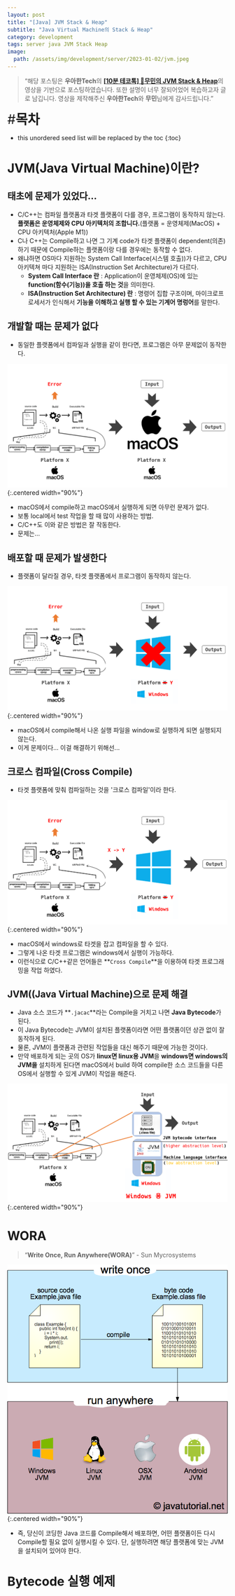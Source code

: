 ```yaml
---
layout: post
title: "[Java] JVM Stack & Heap"
subtitle: "Java Virtual Machine의 Stack & Heap"
category: development
tags: server java JVM Stack Heap
image:
  path: /assets/img/development/server/2023-01-02/jvm.jpeg
---
```


> “해당 포스팅은 **우아한Tech**의 [**[10분 테코톡] 🎅무민의 JVM Stack & Heap**](https://www.youtube.com/watch?v=UzaGOXKVhwU&list=LL&index=9&t=632s)의 영상을 기반으로 포스팅하였습니다. 또한 설명이 너무 잘되어었어 복습하고자 글로 남깁니다. 영상을 제작해주신 **우아한Tech**와 **무민**님에게 감사드립니다.”

<span style="font-size:30px;">\#**목차**</span>

* this unordered seed list will be replaced by the toc
{:toc}

# JVM(Java Virtual Machine)이란?

## 태초에 문제가 있었다...
- C/C++는 컴파일 플랫폼과 타겟 플랫폼이 다를 경우, 프로그램이 동작하지 않는다. **플랫폼은 운영체제와 CPU 아키텍처의 조합니다.**(플랫폼 = 운영체제(MacOS) + CPU 아키텍처(Apple M1))
- C나 C++는 Compile하고 나면 그 기계 code가 타겟 플랫폼이 dependent(의존)하기 때문에 Compile하는 플랫폼이랑 다를 경우에는 동작할 수 없다.
- 왜냐하면 OS마다 지원하는 System Call Interface(시스템 호출))가 다르고, CPU 아키텍쳐 마다 지원하는 ISA(Instruction Set Architecture)가 다르다. 
  - **System Call Interface 란** : Application이 운영체제(OS)에 있는 **function(함수(기능))을 호출 하는 것**을 의미한다. 
  - **ISA(Instruction Set Architecture) 란** : 명령어 집합 구조이며, 마이크로프로세서가 인식해서 **기능을 이해하고 실행 할 수 있는 기계어 명렁어**를 말한다.
<!-- 그래서 Bytecode Verifier(바이트코드 검증기)가 다르기 때문에 코드가 동작하지 않을 수도 있다. -->

## 개발할 때는 문제가 없다
- 동일한 플랫폼에서 컴파일과 실행을 같이 한다면, 프로그램은 아무 문제없이 동작한다.

![same_os](/assets/img/development/server/2023-01-02/same_os.png){:.centered width="90%"}

- macOS에서 compile하고 macOS에서 실행하게 되면 아무런 문제가 없다.
- 보통 local에서 test 작업을 할 때 많이 사용하는 방법.
- C/C++도 이와 같은 방법은 잘 작동한다.
- 문제는...

## 배포할 때 문제가 발생한다
- 플랫폼이 달라질 경우, 타겟 플랫폼에서 프로그램이 동작하지 않는다.

![other_os](/assets/img/development/server/2023-01-02/other_os.png){:.centered width="90%"}

- macOS에서 compile해서 나온 실행 파일을 window로 실행하게 되면 실행되지 않는다.
- 이게 문제이다... 이걸 해결하기 위해선...

## 크로스 컴파일(Cross Compile)
- 타겟 플랫폼에 맞춰 컴파일하는 것을 '크로스 컴파일'이라 한다.

![cross_compile](/assets/img/development/server/2023-01-02/cross_compile.png){:.centered width="90%"}

- macOS에서 windows로 타겟을 잡고 컴파일을 할 수 있다.
- 그렇게 나온 타겟 프로그램은 windows에서 실행이 가능하다.
- 이런식으로 C/C++같은 언어들은 **`Cross Compile`**을 이용하여 타겟 프로그래밍을 작업 하였다.

## JVM((Java Virtual Machine)으로 문제 해결
- Java 소스 코드가 **`.jacac`**라는 Compile을 거치고 나면 **Java Bytecode**가 된다.
- 이 Java Bytecode는 JVM이 설치된 플랫폼이라면 어떤 플랫폼이던 상관 없이 잘 동작하게 된다.
- 물론, JVM이 플랫폼과 관련된 작업들을 대신 해주기 때문에 가능한 것이다.
- 만약 배포하게 되는 곳의 OS가 **linux면 linux용 JVM**을 **windows면 windows의 JVM을** 설치하게 된다면 macOS에서 build 하여 compile한 소스 코드들을 다른 OS에서 실행할 수 있게 JVM이 작업을 해준다.

![solving](/assets/img/development/server/2023-01-02/solving_jvm.png){:.centered width="90%"}

# WORA
> “**Write Once, Run Anywhere(WORA)**” - Sun Mycrosystems

![wora](/assets/img/development/server/2023-01-02/write-once-run-anywhere-jvm.png){:.centered width="90%"}

- 즉, 당신이 코딩한 Java 코드를 Compile해서 배포하면, 어떤 플랫폼이든 다시 Compile할 필요 없이 실행시킬 수 있다. 단, 실행하려면 해당 플랫폼에 맞는 JVM을 설치되어 있어야 한다.


# Bytecode 실행 예제
